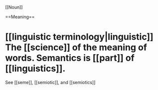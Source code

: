 [[Noun]]

==Meaning==
# [[linguistic terminology|linguistic]] The [[science]] of the meaning of words. Semantics is [[part]] of [[linguistics]].

See [[seme]], [[semiotic]], and [[semiotics]]